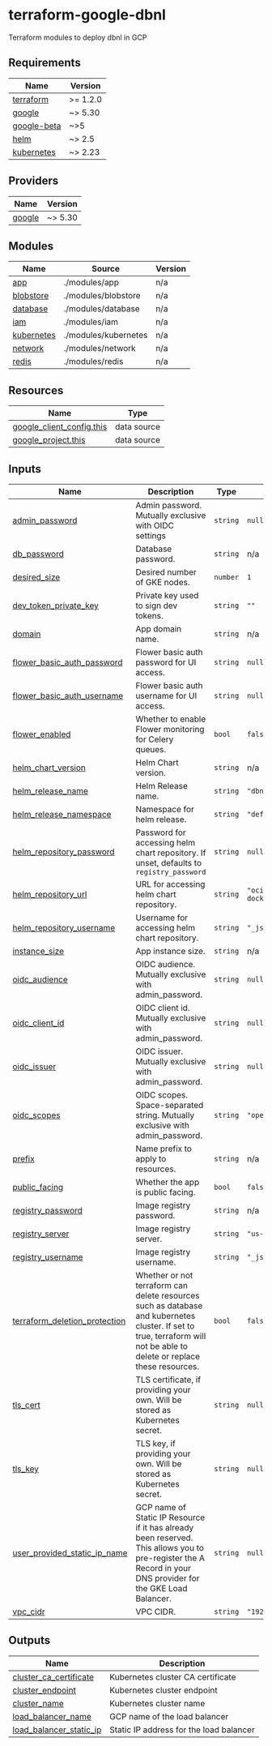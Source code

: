 # terraform-google-dbnl

Terraform modules to deploy dbnl in GCP

<!-- BEGIN_TF_DOCS -->
## Requirements

| Name | Version |
|------|---------|
| <a name="requirement_terraform"></a> [terraform](#requirement\_terraform) | >= 1.2.0 |
| <a name="requirement_google"></a> [google](#requirement\_google) | ~> 5.30 |
| <a name="requirement_google-beta"></a> [google-beta](#requirement\_google-beta) | ~>5 |
| <a name="requirement_helm"></a> [helm](#requirement\_helm) | ~> 2.5 |
| <a name="requirement_kubernetes"></a> [kubernetes](#requirement\_kubernetes) | ~> 2.23 |

## Providers

| Name | Version |
|------|---------|
| <a name="provider_google"></a> [google](#provider\_google) | ~> 5.30 |

## Modules

| Name | Source | Version |
|------|--------|---------|
| <a name="module_app"></a> [app](#module\_app) | ./modules/app | n/a |
| <a name="module_blobstore"></a> [blobstore](#module\_blobstore) | ./modules/blobstore | n/a |
| <a name="module_database"></a> [database](#module\_database) | ./modules/database | n/a |
| <a name="module_iam"></a> [iam](#module\_iam) | ./modules/iam | n/a |
| <a name="module_kubernetes"></a> [kubernetes](#module\_kubernetes) | ./modules/kubernetes | n/a |
| <a name="module_network"></a> [network](#module\_network) | ./modules/network | n/a |
| <a name="module_redis"></a> [redis](#module\_redis) | ./modules/redis | n/a |

## Resources

| Name | Type |
|------|------|
| [google_client_config.this](https://registry.terraform.io/providers/hashicorp/google/latest/docs/data-sources/client_config) | data source |
| [google_project.this](https://registry.terraform.io/providers/hashicorp/google/latest/docs/data-sources/project) | data source |

## Inputs

| Name | Description | Type | Default | Required |
|------|-------------|------|---------|:--------:|
| <a name="input_admin_password"></a> [admin\_password](#input\_admin\_password) | Admin password. Mutually exclusive with OIDC settings | `string` | `null` | no |
| <a name="input_db_password"></a> [db\_password](#input\_db\_password) | Database password. | `string` | n/a | yes |
| <a name="input_desired_size"></a> [desired\_size](#input\_desired\_size) | Desired number of GKE nodes. | `number` | `1` | no |
| <a name="input_dev_token_private_key"></a> [dev\_token\_private\_key](#input\_dev\_token\_private\_key) | Private key used to sign dev tokens. | `string` | `""` | no |
| <a name="input_domain"></a> [domain](#input\_domain) | App domain name. | `string` | n/a | yes |
| <a name="input_flower_basic_auth_password"></a> [flower\_basic\_auth\_password](#input\_flower\_basic\_auth\_password) | Flower basic auth password for UI access. | `string` | `null` | no |
| <a name="input_flower_basic_auth_username"></a> [flower\_basic\_auth\_username](#input\_flower\_basic\_auth\_username) | Flower basic auth username for UI access. | `string` | `null` | no |
| <a name="input_flower_enabled"></a> [flower\_enabled](#input\_flower\_enabled) | Whether to enable Flower monitoring for Celery queues. | `bool` | `false` | no |
| <a name="input_helm_chart_version"></a> [helm\_chart\_version](#input\_helm\_chart\_version) | Helm Chart version. | `string` | n/a | yes |
| <a name="input_helm_release_name"></a> [helm\_release\_name](#input\_helm\_release\_name) | Helm Release name. | `string` | `"dbnl"` | no |
| <a name="input_helm_release_namespace"></a> [helm\_release\_namespace](#input\_helm\_release\_namespace) | Namespace for helm release. | `string` | `"default"` | no |
| <a name="input_helm_repository_password"></a> [helm\_repository\_password](#input\_helm\_repository\_password) | Password for accessing helm chart repository. If unset, defaults to `registry_password` | `string` | `null` | no |
| <a name="input_helm_repository_url"></a> [helm\_repository\_url](#input\_helm\_repository\_url) | URL for accessing helm chart repository. | `string` | `"oci://us-docker.pkg.dev/dbnlai/dbnl"` | no |
| <a name="input_helm_repository_username"></a> [helm\_repository\_username](#input\_helm\_repository\_username) | Username for accessing helm chart repository. | `string` | `"_json_key_base64"` | no |
| <a name="input_instance_size"></a> [instance\_size](#input\_instance\_size) | App instance size. | `string` | n/a | yes |
| <a name="input_oidc_audience"></a> [oidc\_audience](#input\_oidc\_audience) | OIDC audience. Mutually exclusive with admin\_password. | `string` | `null` | no |
| <a name="input_oidc_client_id"></a> [oidc\_client\_id](#input\_oidc\_client\_id) | OIDC client id. Mutually exclusive with admin\_password. | `string` | `null` | no |
| <a name="input_oidc_issuer"></a> [oidc\_issuer](#input\_oidc\_issuer) | OIDC issuer. Mutually exclusive with admin\_password. | `string` | `null` | no |
| <a name="input_oidc_scopes"></a> [oidc\_scopes](#input\_oidc\_scopes) | OIDC scopes. Space-separated string. Mutually exclusive with admin\_password. | `string` | `"openid email profile"` | no |
| <a name="input_prefix"></a> [prefix](#input\_prefix) | Name prefix to apply to resources. | `string` | n/a | yes |
| <a name="input_public_facing"></a> [public\_facing](#input\_public\_facing) | Whether the app is public facing. | `bool` | `false` | no |
| <a name="input_registry_password"></a> [registry\_password](#input\_registry\_password) | Image registry password. | `string` | n/a | yes |
| <a name="input_registry_server"></a> [registry\_server](#input\_registry\_server) | Image registry server. | `string` | `"us-docker.pkg.dev/dbnlai"` | no |
| <a name="input_registry_username"></a> [registry\_username](#input\_registry\_username) | Image registry username. | `string` | `"_json_key_base64"` | no |
| <a name="input_terraform_deletion_protection"></a> [terraform\_deletion\_protection](#input\_terraform\_deletion\_protection) | Whether or not terraform can delete resources such as database and kubernetes cluster. If set to true, terraform will not be able to delete or replace these resources. | `bool` | `false` | no |
| <a name="input_tls_cert"></a> [tls\_cert](#input\_tls\_cert) | TLS certificate, if providing your own. Will be stored as Kubernetes secret. | `string` | `null` | no |
| <a name="input_tls_key"></a> [tls\_key](#input\_tls\_key) | TLS key, if providing your own. Will be stored as Kubernetes secret. | `string` | `null` | no |
| <a name="input_user_provided_static_ip_name"></a> [user\_provided\_static\_ip\_name](#input\_user\_provided\_static\_ip\_name) | GCP name of Static IP Resource if it has already been reserved. This allows you to pre-register the A Record in your DNS provider for the GKE Load Balancer. | `string` | `null` | no |
| <a name="input_vpc_cidr"></a> [vpc\_cidr](#input\_vpc\_cidr) | VPC CIDR. | `string` | `"192.168.0.0/16"` | no |

## Outputs

| Name | Description |
|------|-------------|
| <a name="output_cluster_ca_certificate"></a> [cluster\_ca\_certificate](#output\_cluster\_ca\_certificate) | Kubernetes cluster CA certificate |
| <a name="output_cluster_endpoint"></a> [cluster\_endpoint](#output\_cluster\_endpoint) | Kubernetes cluster endpoint |
| <a name="output_cluster_name"></a> [cluster\_name](#output\_cluster\_name) | Kubernetes cluster name |
| <a name="output_load_balancer_name"></a> [load\_balancer\_name](#output\_load\_balancer\_name) | GCP name of the load balancer |
| <a name="output_load_balancer_static_ip"></a> [load\_balancer\_static\_ip](#output\_load\_balancer\_static\_ip) | Static IP address for the load balancer |
<!-- END_TF_DOCS -->